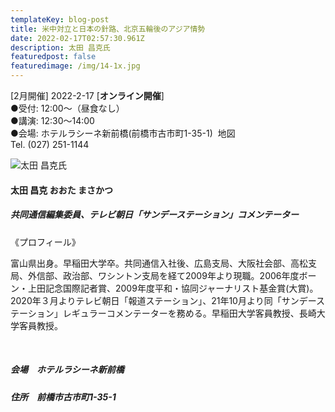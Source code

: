 ```yaml
---
templateKey: blog-post
title: 米中対立と日本の針路、北京五輪後のアジア情勢
date: 2022-02-17T02:57:30.961Z
description: 太田 昌克氏
featuredpost: false
featuredimage: /img/14-1x.jpg
---
```

\[2月開催] 2022-2-17 [**オンライン開催**]\
●受付: 12:00〜（昼食なし）\
●講演: 12:30〜14:00 \
●会場: ホテルラシーネ新前橋(前橋市古市町1-35-1)  地図\
Tel. (027) 251-1144 

![太田 昌克氏](/img/14-1x.jpg "太田 昌克 おおた まさかつ")

#### 太田 昌克 おおた まさかつ

##### 共同通信編集委員、テレビ朝日「サンデーステーション」コメンテーター

《プロフィール》

富山県出身。早稲田大学卒。共同通信入社後、広島支局、大阪社会部、高松支局、外信部、政治部、ワシントン支局を経て2009年より現職。2006年度ボーン・上田記念国際記者賞、2009年度平和・協同ジャーナリスト基金賞(大賞)。2020年３月よりテレビ朝日「報道ステーション」、21年10月より同「サンデーステーション」レギュラーコメンテーターを務める。早稲田大学客員教授、長崎大学客員教授。

<br />

##### 会場　ホテルラシーネ新前橋

##### 住所　前橋市古市町1-35-1